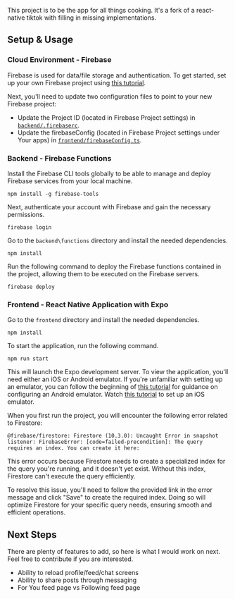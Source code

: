 This project is to be the app for all things cooking. It's a fork of a react-native tiktok with filling in missing implementations.

## Setup & Usage

### Cloud Environment - Firebase

Firebase is used for data/file storage and authentication. To get started, set up your own Firebase project using [this tutorial](https://youtube.com/watch?v=HrN1Fvjp2CE&t=762).

Next, you'll need to update two configuration files to point to your new Firebase project:

- Update the Project ID (located in Firebase Project settings) in [`backend/.firebaserc`](backend/.firebaserc).
- Update the firebaseConfig (located in Firebase Project settings under Your apps) in [`frontend/firebaseConfig.ts`](frontend/firebaseConfig.ts).

### Backend - Firebase Functions

Install the Firebase CLI tools globally to be able to manage and deploy Firebase services from your local machine.

```
npm install -g firebase-tools
```

Next, authenticate your account with Firebase and gain the necessary permissions.

```
firebase login
```

Go to the `backend\functions` directory and install the needed dependencies.

```
npm install
```

Run the following command to deploy the Firebase functions contained in the project, allowing them to be executed on the Firebase servers.

```
firebase deploy
```

### Frontend - React Native Application with Expo

Go to the `frontend` directory and install the needed dependencies.

```
npm install
```

To start the application, run the following command.

```
npm run start
```

This will launch the Expo development server. To view the application, you'll need either an iOS or Android emulator. If you're unfamiliar with setting up an emulator, you can follow the beginning of [this tutorial](https://www.youtube.com/watch?v=HrN1Fvjp2CE) for guidance on configuring an Android emulator. Watch [this tutorial](https://www.youtube.com/watch?v=DloY4tyzKDA) to set up an iOS emulator.

When you first run the project, you will encounter the following error related to Firestore:

```
@firebase/firestore: Firestore (10.3.0): Uncaught Error in snapshot listener: FirebaseError: [code=failed-precondition]: The query requires an index. You can create it here:
```

This error occurs because Firestore needs to create a specialized index for the query you're running, and it doesn't yet exist. Without this index, Firestore can't execute the query efficiently.

To resolve this issue, you'll need to follow the provided link in the error message and click "Save" to create the required index. Doing so will optimize Firestore for your specific query needs, ensuring smooth and efficient operations.

## Next Steps

There are plenty of features to add, so here is what I would work on next. Feel free to contribute if you are interested.

- Ability to reload profile/feed/chat screens
- Ability to share posts through messaging
- For You feed page vs Following feed page

